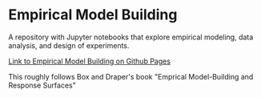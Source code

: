 # Empirical Model Building 

A repository with Jupyter notebooks that explore empirical modeling,
data analysis, and design of experiments.

[Link to Empirical Model Building on Github Pages](https://charlesreid1.github.io/empirical-model-building)

This roughly follows Box and Draper's book "Emprical Model-Building and Response Surfaces"

